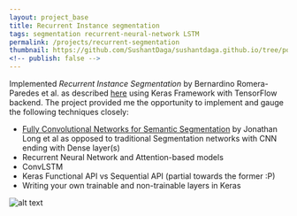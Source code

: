 ```yaml
---
layout: project_base
title: Recurrent Instance segmentation
tags: segmentation recurrent-neural-network LSTM
permalink: /projects/recurrent-segmentation
thumbnail: https://github.com/SushantDaga/sushantdaga.github.io/tree/posts/assets/images/recurrent-instance-segmentation.png
<!-- publish: false -->
---
```



Implemented *Recurrent Instance Segmentation* by Bernardino Romera-Paredes et al. as described [here](https://arxiv.org/abs/1511.08250 "arXiv.org") using Keras Framework with TensorFlow backend. The project provided me the opportunity to implement and gauge the following techniques closely:
* [Fully Convolutional Networks for Semantic Segmentation](https://arxiv.org/abs/1411.4038 "arXiv.org") by Jonathan Long et al as opposed to traditional Segmentation networks with CNN ending with Dense layer(s)
* Recurrent Neural Network and Attention-based models
* ConvLSTM
* Keras Functional API vs Sequential API (partial towards the former :P)
* Writing your own trainable and non-trainable layers in Keras


<!--more-->

![alt text](https://github.com/SushantDaga/sushantdaga.github.io/tree/posts/assets/images/recurrent-instance-segmentation.png)
